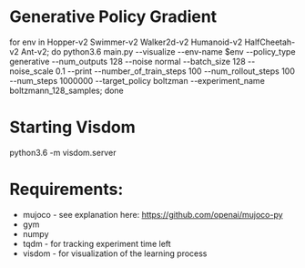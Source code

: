 # Generative Policy Gradient

for env in Hopper-v2 Swimmer-v2 Walker2d-v2 Humanoid-v2 HalfCheetah-v2 Ant-v2; do python3.6 main.py --visualize --env-name $env --policy_type generative --num_outputs 128 --noise normal --batch_size 128 --noise_scale 0.1 --print --number_of_train_steps 100 --num_rollout_steps 100 --num_steps 1000000 --target_policy boltzman --experiment_name boltzmann_128_samples; done

# Starting Visdom

python3.6 -m visdom.server

# Requirements:
- mujoco - see explanation here: https://github.com/openai/mujoco-py
- gym
- numpy
- tqdm - for tracking experiment time left
- visdom - for visualization of the learning process
